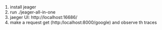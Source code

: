 1. install jeager
2. run ./jeager-all-in-one
3. jaeger UI: http://localhost:16686/
4. make a request get (http:/localhost:8000/google) and observe th traces